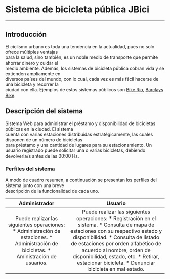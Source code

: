 # Sistema de bicicleta pública **JBici**
---

## **Introducción**

El ciclismo urbano es toda una tendencia en la actualidad, pues no solo ofrece múltiples ventajas  
para la salud, sino también, es un noble medio de transporte que permite ahorrar dinero y cuidar el  
medio ambiente. Además, los sistemas de bicicleta pública cobran vida y se extienden ampliamente en  
diversos países del mundo, con lo cual, cada vez es más fácil hacerse de una bicicleta y recorrer la  
ciudad con ella. Ejemplos de estos sistemas públicos son [Bike Rio](https://en.wikipedia.org/wiki/Bike_Rio), [Barclays Bike](https://tfl.gov.uk/modes/cycling/santander-cycles).

## **Descripción del sistema**

Sistema Web para administrar el préstamo y disponibilidad de bicicletas públicas en la ciudad. El sistema  
cuenta con varias estaciones distribuidas estratégicamente, las cuales disponen de un número de bicicletas  
para préstamo y una cantidad de lugares para su estacionamiento.
Un usuario registrado puede solicitar una o varias bicicletas, debiendo devolverla/s antes de las 00:00 Hs.

### **Perfiles del sistema**

A modo de cuadro resumen, a continuación se presentan los perfiles del sistema junto con una breve  
descripción de la funcionalidad de cada uno.

|                                                                   Administrador                                                                  |                                                                                                                                                                           Usuario                                                                                                                                                                           |
|:------------------------------------------------------------------------------------------------------------------------------------------------:|:-----------------------------------------------------------------------------------------------------------------------------------------------------------------------------------------------------------------------------------------------------------------------------------------------------------------------------------------------------------:|
| Puede realizar las siguientes operaciones:    * Administración de estaciones.    * Administración de bicicletas.    * Aministración de usuarios. | Puede realizar las siguientes operaciones:     * Registración en el sistema.   * Consulta de mapa de estaciones con su respectivo estado y disponibilidad.   * Consulta de listado de estaciones por orden alfabético de acuerdo al nombre, orden de disponibilidad, estado, etc.   * Retirar, estacionar bicicleta.   * Denunciar bicicleta en mal estado. |

